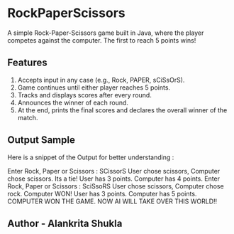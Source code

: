 # RockPaperScissors
A simple Rock-Paper-Scissors game built in Java, where the player competes against the computer. The first to reach 5 points wins!

## Features
1. Accepts input in any case (e.g., Rock, PAPER, sCiSsOrS).
2. Game continues until either player reaches 5 points.
3. Tracks and displays scores after every round.
4. Announces the winner of each round.
5. At the end, prints the final scores and declares the overall winner of the match.

## Output Sample 
Here is a snippet of the Output for better understanding :

Enter Rock, Paper or Scissors : SCissorS
User chose scissors, Computer chose scissors.
Its a tie!
User has 3 points.
Computer has 4 points.
Enter Rock, Paper or Scissors : SciSsoRS
User chose scissors, Computer chose rock.
Computer WON!
User has 3 points.
Computer has 5 points.
COMPUTER WON THE GAME. NOW AI WILL TAKE OVER THIS WORLD!!


## Author - Alankrita Shukla

